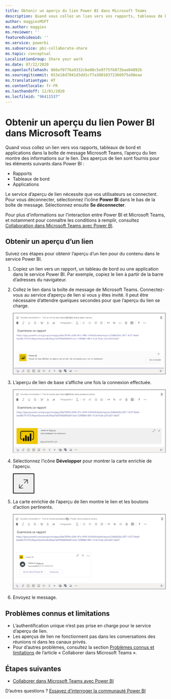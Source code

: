 ```yaml
---
title: Obtenir un aperçu du lien Power BI dans Microsoft Teams
description: Quand vous collez un lien vers vos rapports, tableaux de bord et applications dans la boîte de message Microsoft Teams, l’aperçu du lien montre des informations sur le lien.
author: maggiesMSFT
ms.author: maggies
ms.reviewer: ''
featuredvideoid: ''
ms.service: powerbi
ms.subservice: pbi-collaborate-share
ms.topic: conceptual
LocalizationGroup: Share your work
ms.date: 07/22/2020
ms.openlocfilehash: 866ef0776a9332cbe88c5e9775fb872bae04892b
ms.sourcegitcommit: 653e18d7041d3dd1cf7a38010372366975a98eae
ms.translationtype: HT
ms.contentlocale: fr-FR
ms.lasthandoff: 12/01/2020
ms.locfileid: "96411537"
---
```

# <a name="get-a-power-bi-link-preview-in-microsoft-teams"></a>Obtenir un aperçu du lien Power BI dans Microsoft Teams

Quand vous collez un lien vers vos rapports, tableaux de bord et applications dans la boîte de message Microsoft Teams, l’aperçu du lien montre des informations sur le lien. Des aperçus de lien sont fournis pour les éléments suivants dans Power BI :

- Rapports
- Tableaux de bord
- Applications

Le service d’aperçu de lien nécessite que vos utilisateurs se connectent. Pour vous déconnecter, sélectionnez l’icône **Power BI** dans le bas de la boîte de message. Sélectionnez ensuite **Se déconnecter**.

Pour plus d’informations sur l’interaction entre Power BI et Microsoft Teams, et notamment pour connaître les conditions à remplir, consultez [Collaboration dans Microsoft Teams avec Power BI](service-collaborate-microsoft-teams.md).

## <a name="get-a-link-preview"></a>Obtenir un aperçu d’un lien

Suivez ces étapes pour obtenir l’aperçu d’un lien pour du contenu dans le service Power BI.

1. Copiez un lien vers un rapport, un tableau de bord ou une application dans le service Power BI. Par exemple, copiez le lien à partir de la barre d’adresses du navigateur.

1. Collez le lien dans la boîte de message de Microsoft Teams. Connectez-vous au service d’aperçu de lien si vous y êtes invité. Il peut être nécessaire d’attendre quelques secondes pour que l’aperçu du lien se charge.

    ![Capture d’écran de la connexion à Power BI Bot](media/service-teams-link-preview/service-teams-link-preview-sign-in-needed.png)

1. L’aperçu de lien de base s’affiche une fois la connexion effectuée.

    ![Capture d’écran de l’aperçu du lien de base](media/service-teams-link-preview/service-teams-link-preview-basic.png)

1. Sélectionnez l’icône **Développer** pour montrer la carte enrichie de l’aperçu.

    ![Capture d’écran de l’icône Développer](media/service-teams-link-preview/service-teams-link-preview-expand-icon.png)

1. La carte enrichie de l’aperçu de lien montre le lien et les boutons d’action pertinents.

    ![Capture d’écran de la fiche complète de l’aperçu du lien](media/service-teams-link-preview/service-teams-link-preview-nice-card.png)

1. Envoyez le message.

## <a name="known-issues-and-limitations"></a>Problèmes connus et limitations

- L’authentification unique n’est pas prise en charge pour le service d’aperçu de lien.
- Les aperçus de lien ne fonctionnent pas dans les conversations des réunions ni dans les canaux privés.
- Pour d’autres problèmes, consultez la section [Problèmes connus et limitations](service-collaborate-microsoft-teams.md#known-issues-and-limitations) de l’article « Collaborer dans Microsoft Teams ».

## <a name="next-steps"></a>Étapes suivantes

- [Collaborer dans Microsoft Teams avec Power BI](service-collaborate-microsoft-teams.md)

D’autres questions ? [Essayez d’interroger la communauté Power BI](https://community.powerbi.com/)
